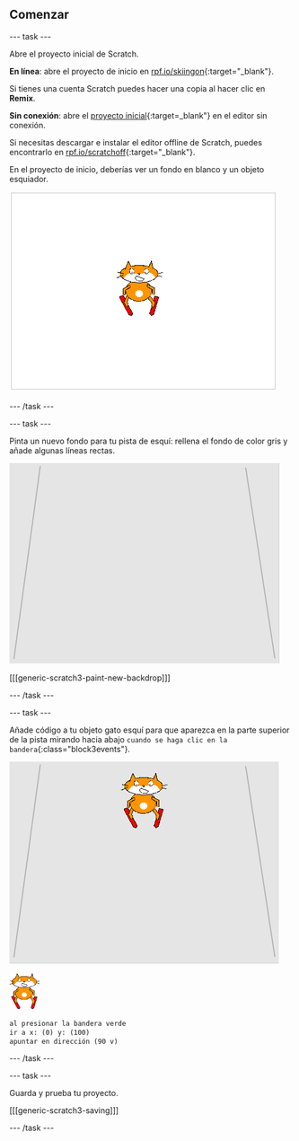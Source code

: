 ## Comenzar

--- task ---

Abre el proyecto inicial de Scratch.

**En línea**: abre el proyecto de inicio en [rpf.io/skiingon](http://rpf.io/skiingon){:target="_blank"}.

Si tienes una cuenta Scratch puedes hacer una copia al hacer clic en **Remix**.

**Sin conexión**: abre el [proyecto inicial](http://rpf.io/p/en/scratch-cat-goes-skiing-go){:target=_blank"} en el editor sin conexión.

Si necesitas descargar e instalar el editor offline de Scratch, puedes encontrarlo en [rpf.io/scratchoff](http://rpf.io/scratchoff){:target="_blank"}.

En el proyecto de inicio, deberías ver un fondo en blanco y un objeto esquiador.

![proyectos iniciales](images/starter_project.png)

--- /task ---

--- task ---

Pinta un nuevo fondo para tu pista de esquí: rellena el fondo de color gris y añade algunas líneas rectas.

![fondo de pista de esquí](images/backdrop.png)

[[[generic-scratch3-paint-new-backdrop]]]

--- /task ---

--- task ---

Añade código a tu objeto gato esquí para que aparezca en la parte superior de la pista mirando hacia abajo `cuando se haga clic en la bandera`{:class="block3events"}.

![esquiador en pista](images/skier_on_the_slope.png)

![objeto esquiador](images/skier_sprite_small.png)

```blocks3
al presionar la bandera verde
ir a x: (0) y: (100)
apuntar en dirección (90 v)
```

--- /task ---

--- task ---

Guarda y prueba tu proyecto.

[[[generic-scratch3-saving]]]

--- /task ---

